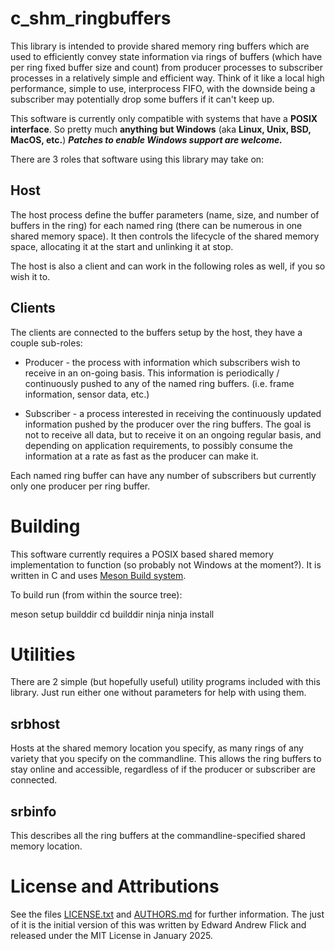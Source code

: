 c_shm_ringbuffers
=================

This library is intended to provide shared memory ring buffers which are used to efficiently convey state information via rings of buffers (which have per ring fixed buffer size and count) from producer processes to subscriber processes in a relatively simple and efficient way. Think of it like a local high performance, simple to use, interprocess FIFO, with the downside being a subscriber may potentially drop some buffers if it can't keep up.

This software is currently only compatible with systems that have a **POSIX interface**. So pretty much **anything but Windows** (aka **Linux, Unix, BSD, MacOS, etc.**)  ***Patches to enable Windows support are welcome.***

There are 3 roles that software using this library may take on:

Host
----
The host process define the buffer parameters (name, size, and number of buffers in the ring) for each named ring (there can be numerous in one shared memory space). It then controls the lifecycle of the shared memory space, allocating it at the start and unlinking it at stop.

The host is also a client and can work in the following roles as well, if you so wish it to.

Clients
-------
The clients are connected to the buffers setup by the host, they have a couple sub-roles:

 * Producer - the process with information which subscribers wish to receive in an on-going basis. This information is periodically / continuously pushed to any of the named ring buffers. (i.e. frame information, sensor data, etc.)
 
 * Subscriber - a process interested in receiving the continuously updated information pushed by the producer over the ring buffers. The goal is not to receive all data, but to receive it on an ongoing regular basis, and depending on application requirements, to possibly consume the information at a rate as fast as the producer can make it.

Each named ring buffer can have any number of subscribers but currently only one producer per ring buffer.

Building
========

This software currently requires a POSIX based shared memory implementation to function (so probably not Windows at the moment?). It is written in C and uses [Meson Build system](https://mesonbuild.com/).

To build run (from within the source tree):

   meson setup builddir
   cd builddir
   ninja
   ninja install

Utilities
=========

There are 2 simple (but hopefully useful) utility programs included with this library. Just run either one without parameters for help with using them.

srbhost
-------

Hosts at the shared memory location you specify, as many rings of any variety that you specify on the commandline. This allows the ring buffers to stay online and accessible, regardless of if the producer or subscriber are connected.

srbinfo
-------

This describes all the ring buffers at the commandline-specified shared memory location.

License and Attributions
========================

See the files [LICENSE.txt](LICENSE.txt) and [AUTHORS.md](AUTHORS.md) for further information. The just of it is the initial version of this was written by Edward Andrew Flick and released under the MIT License in January 2025.
